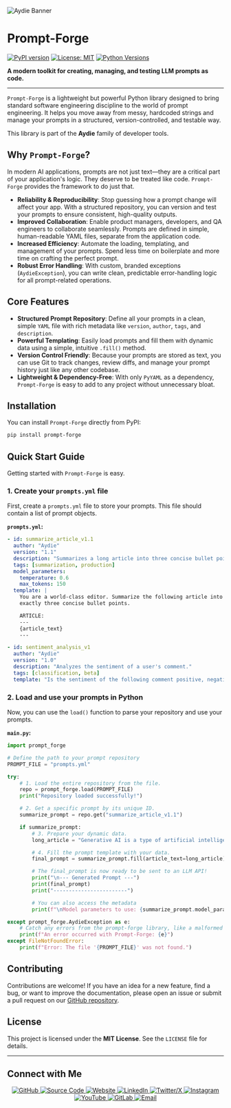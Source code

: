![Aydie Banner](https://aydie.in/banner.jpg)

# Prompt-Forge

[![PyPI version](https://badge.fury.io/py/prompt-forge.svg)](https://badge.fury.io/py/prompt-forge)
[![License: MIT](https://img.shields.io/badge/License-MIT-yellow.svg)](https://opensource.org/licenses/MIT)
[![Python Versions](https://img.shields.io/pypi/pyversions/prompt-forge.svg)](https://pypi.org/project/prompt-forge/)

**A modern toolkit for creating, managing, and testing LLM prompts as code.**

---

`Prompt-Forge` is a lightweight but powerful Python library designed to bring standard software engineering discipline to the world of prompt engineering. It helps you move away from messy, hardcoded strings and manage your prompts in a structured, version-controlled, and testable way.

This library is part of the **Aydie** family of developer tools.

## Why `Prompt-Forge`?

In modern AI applications, prompts are not just text—they are a critical part of your application's logic. They deserve to be treated like code. `Prompt-Forge` provides the framework to do just that.

- **Reliability & Reproducibility**: Stop guessing how a prompt change will affect your app. With a structured repository, you can version and test your prompts to ensure consistent, high-quality outputs.
- **Improved Collaboration**: Enable product managers, developers, and QA engineers to collaborate seamlessly. Prompts are defined in simple, human-readable YAML files, separate from the application code.
- **Increased Efficiency**: Automate the loading, templating, and management of your prompts. Spend less time on boilerplate and more time on crafting the perfect prompt.
- **Robust Error Handling**: With custom, branded exceptions (`AydieException`), you can write clean, predictable error-handling logic for all prompt-related operations.

## Core Features

- **Structured Prompt Repository**: Define all your prompts in a clean, simple `YAML` file with rich metadata like `version`, `author`, `tags`, and `description`.
- **Powerful Templating**: Easily load prompts and fill them with dynamic data using a simple, intuitive `.fill()` method.
- **Version Control Friendly**: Because your prompts are stored as text, you can use Git to track changes, review diffs, and manage your prompt history just like any other codebase.
- **Lightweight & Dependency-Free**: With only `PyYAML` as a dependency, `Prompt-Forge` is easy to add to any project without unnecessary bloat.

## Installation

You can install `Prompt-Forge` directly from PyPI:

```bash
pip install prompt-forge
```

## Quick Start Guide

Getting started with `Prompt-Forge` is easy.

### 1. Create your `prompts.yml` file

First, create a `prompts.yml` file to store your prompts. This file should contain a list of prompt objects.

**`prompts.yml`:**
```yaml
- id: summarize_article_v1.1
  author: "Aydie"
  version: "1.1"
  description: "Summarizes a long article into three concise bullet points."
  tags: [summarization, production]
  model_parameters:
    temperature: 0.6
    max_tokens: 150
  template: |
    You are a world-class editor. Summarize the following article into
    exactly three concise bullet points.

    ARTICLE:
    ---
    {article_text}
    ---

- id: sentiment_analysis_v1
  author: "Aydie"
  version: "1.0"
  description: "Analyzes the sentiment of a user's comment."
  tags: [classification, beta]
  template: "Is the sentiment of the following comment positive, negative, or neutral?\n\nCOMMENT: {user_comment}"
```

### 2. Load and use your prompts in Python

Now, you can use the `load()` function to parse your repository and use your prompts.

**`main.py`:**
```python
import prompt_forge

# Define the path to your prompt repository
PROMPT_FILE = "prompts.yml"

try:
    # 1. Load the entire repository from the file.
    repo = prompt_forge.load(PROMPT_FILE)
    print("Repository loaded successfully!")

    # 2. Get a specific prompt by its unique ID.
    summarize_prompt = repo.get("summarize_article_v1.1")

    if summarize_prompt:
        # 3. Prepare your dynamic data.
        long_article = "Generative AI is a type of artificial intelligence technology that can produce various types of content, including text, imagery, audio and synthetic data."

        # 4. Fill the prompt template with your data.
        final_prompt = summarize_prompt.fill(article_text=long_article)

        # The final_prompt is now ready to be sent to an LLM API!
        print("\n--- Generated Prompt ---")
        print(final_prompt)
        print("------------------------")

        # You can also access the metadata
        print(f"\nModel parameters to use: {summarize_prompt.model_parameters}")

except prompt_forge.AydieException as e:
    # Catch any errors from the prompt-forge library, like a malformed file.
    print(f"An error occurred with Prompt-Forge: {e}")
except FileNotFoundError:
    print(f"Error: The file '{PROMPT_FILE}' was not found.")

```

## Contributing

Contributions are welcome! If you have an idea for a new feature, find a bug, or want to improve the documentation, please open an issue or submit a pull request on our [GitHub repository](https://github.com/your_username/prompt-forge).

## License

This project is licensed under the **MIT License**. See the `LICENSE` file for details.

---

## Connect with Me

<p align="center">
  <!-- GitHub Profile -->
  <a href="https://github.com/aydiegithub" target="_blank">
    <img src="https://img.shields.io/badge/GitHub-Profile-181717?logo=github&logoColor=white" alt="GitHub">
  </a>
  
  <!-- Source Code -->
  <a href="https://github.com/aydiegithub/aydie-prompt-forge" target="_blank">
    <img src="https://img.shields.io/badge/Source_Code-PromptForge-2f80ed?logo=github&logoColor=white" alt="Source Code">
  </a>
  
  <!-- Website -->
  <a href="https://aydie.in" target="_blank">
    <img src="https://img.shields.io/badge/Website-aydie.in-2ea44f?logo=googlechrome&logoColor=white" alt="Website">
  </a>
  
  <!-- LinkedIn -->
  <a href="https://www.linkedin.com/in/aydiemusic" target="_blank">
    <img src="https://img.shields.io/badge/LinkedIn-Profile-0a66c2?logo=linkedin&logoColor=white" alt="LinkedIn">
  </a>
  
  <!-- Twitter/X -->
  <a href="https://x.com/aydiemusic" target="_blank">
    <img src="https://img.shields.io/badge/X-Profile-black?logo=x&logoColor=white" alt="Twitter/X">
  </a>
  
  <!-- Instagram -->
  <a href="https://instagram.com/aydiemusic" target="_blank">
    <img src="https://img.shields.io/badge/Instagram-Profile-e4405f?logo=instagram&logoColor=white" alt="Instagram">
  </a>
  
  <!-- YouTube -->
  <a href="https://youtube.com/@aydiemusic" target="_blank">
    <img src="https://img.shields.io/badge/YouTube-Channel-ff0000?logo=youtube&logoColor=white" alt="YouTube">
  </a>
  
  <!-- GitLab -->
  <a href="https://gitlab.com/aydie" target="_blank">
    <img src="https://img.shields.io/badge/GitLab-Profile-fca121?logo=gitlab&logoColor=white" alt="GitLab">
  </a>
  
  <!-- Email -->
  <a href="mailto:business@aydie.in">
    <img src="https://img.shields.io/badge/Email-business@aydie.in-d14836?logo=gmail&logoColor=white" alt="Email">
  </a>
</p>